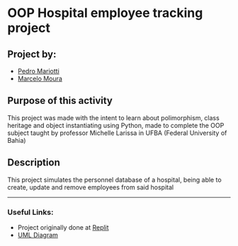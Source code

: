 # OOP Hospital employee tracking project

## Project by:

- [Pedro Mariotti](https://gitlab.com/lavio)
- [Marcelo Moura](https://github.com/marcelo348)

## Purpose of this activity

This project was made with the intent to learn about polimorphism, class heritage and object instantiating using Python, made to complete the OOP subject taught by professor Michelle Larissa in UFBA (Federal University of Bahia)

## Description

This project simulates the personnel database of a hospital, being able to create, update and remove employees from said hospital

---

### Useful Links:

- Project originally done at [Replit](https://replit.com/@marcelo348/POO-ATV6-e-7-Marcelo-Moura-e-Pedro-Mariotti#main.py)
- [UML Diagram](https://drive.google.com/file/d/1wSvIyPbQVWyJ2aX06ho0x_eILf2AgX2Q/view?usp=sharing)
